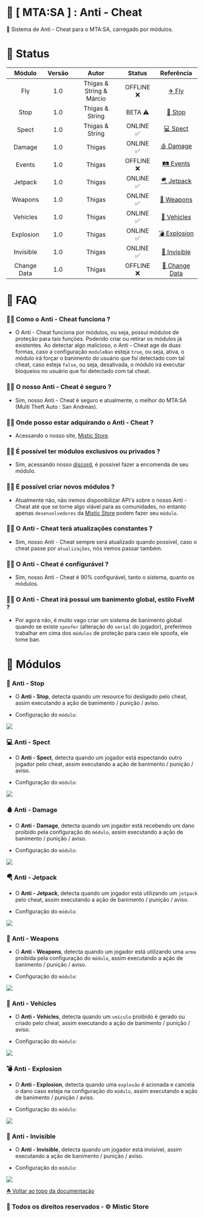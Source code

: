 # 🚀 [ MTA:SA ] : Anti - Cheat
📌 Sistema de Anti - Cheat para o MTA:SA, carregado por módulos.

# 🚧 Status

| Módulo | Versão | Autor | Status | Referência |
| :---: | :---: | :---: | :---: | :---: |
| Fly | 1.0 | Thigas & String & Márcio | OFFLINE ❌ | [✈ Fly](https://github.com/ThigasDevelopment/mtasa-anticheat#--mtasa---anti---cheat) |
| Stop | 1.0 | Thigas & String | BETA ⚠ | [🚫 Stop](https://github.com/ThigasDevelopment/mtasa-anticheat#-anti---stop) |
| Spect | 1.0 | Thigas & String | ONLINE ✅ | [💻 Spect](https://github.com/ThigasDevelopment/mtasa-anticheat#-anti---spect) |
| Damage | 1.0 | Thigas | ONLINE ✅ | [🩸 Damage](https://github.com/ThigasDevelopment/mtasa-anticheat#-anti---damage) |
| Events | 1.0 | Thigas | OFFLINE ❌ | [🛤 Events](https://github.com/ThigasDevelopment/mtasa-anticheat#--mtasa---anti---cheat) |
| Jetpack | 1.0 | Thigas | ONLINE ✅ | [🪂 Jetpack](https://github.com/ThigasDevelopment/mtasa-anticheat#-anti---jetpack) |
| Weapons | 1.0 | Thigas | ONLINE ✅ | [🔫 Weapons](https://github.com/ThigasDevelopment/mtasa-anticheat#-anti---weapons) |
| Vehicles | 1.0 | Thigas | ONLINE ✅ | [🚗 Vehicles](https://github.com/ThigasDevelopment/mtasa-anticheat#-anti---vehicles) |
| Explosion | 1.0 | Thigas | ONLINE ✅ | [💣 Explosion](https://github.com/ThigasDevelopment/mtasa-anticheat#-anti---explosion) |
| Invisible | 1.0 | Thigas | ONLINE ✅ | [👻 Invisible](https://github.com/ThigasDevelopment/mtasa-anticheat#-anti---invisible) |
| Change Data | 1.0 | Thigas | OFFLINE ❌ | [🔀 Change Data](https://github.com/ThigasDevelopment/mtasa-anticheat#--mtasa---anti---cheat) |

# 📣 FAQ

### 🙋‍♂️ Como o Anti - Cheat funciona ?
- O Anti - Cheat funciona por módulos, ou seja, possui módulos de proteção para tais funções. Podendo criar ou retirar os módulos já existentes. Ao detectar algo malicioso, o Anti - Cheat age de duas formas, caso a configuração `moduleBan` esteja `true`, ou seja, ativa, o módulo irá forçar o banimento do usuário que foi detectado com tal cheat, caso esteja `false`, ou seja, desativada, o módulo irá executar bloqueios no usuário que foi detectado com tal cheat.

### 🙋‍♂️ O nosso Anti - Cheat é seguro ?
- Sim, nosso Anti - Cheat é seguro e atualmente, o melhor do MTA:SA (Multi Theft Auto : San Andreas).

### 🙋‍♂️ Onde posso estar adquirando o Anti - Cheat ?
- Acessando o nosso site, [Mistic Store](https://misticstore.com/).

### 🙋‍♂️ É possível ter módulos exclusivos ou privados ?
- Sim, acessando nosso [discord](https://discord.misticstore.com/), é possível fazer a encomenda de seu módulo.

### 🙋‍♂️ É possível criar novos módulos ?
- Atualmente não, não iremos disponibilizar API's sobre o nosso Anti - Cheat até que se torne algo viável para as comunidades, no entanto apenas `desenvolvedores` da [Mistic Store](https://misticstore.com/) podem fazer seu `módulo`.

### 🙋‍♂️ O Anti - Cheat terá atualizações constantes ?
- Sim, nosso Anti - Cheat sempre será atualizado quando possível, caso o cheat passe por `atualizações`, nós iremos passar também.

### 🙋‍♂️ O Anti - Cheat é configurável ?
- Sim, nosso Anti - Cheat é 90% configurável, tanto o sistema, quanto os módulos.

### 🙋‍♂️ O Anti - Cheat irá possui um banimento global, estilo FiveM ?
- Por agora não, é muito vago criar um sistema de banimento global quando se existe `spoofer` (alteração do `serial` do jogador), preferimos trabalhar em cima dos `módulos` de proteção para caso ele spoofa, ele tome ban.

# 🔰 Módulos

### 🚫 **Anti - Stop**
- O **Anti - Stop**, detecta quando um resource foi desligado pelo cheat, assim executando a ação de banimento / punição / aviso.

- Configuração do `módulo`:
<img src = 'https://i.imgur.com/HlQTLup.png'>

### 💻 **Anti - Spect**
- O **Anti - Spect**, detecta quando um jogador está espectando outro jogador pelo cheat, assim executando a ação de banimento / punição / aviso.

- Configuração do `módulo`:
<img src = 'https://i.imgur.com/XJ00p6T.png'>

### 🩸 **Anti - Damage**
- O **Anti - Damage**, detecta quando um jogador está recebendo um dano proibido pela configuração do `módulo`, assim executando a ação de banimento / punição / aviso.

- Configuração do `módulo`:
<img src = 'https://i.imgur.com/Vy2OvT4.png'>

### 🪂 **Anti - Jetpack**
- O **Anti - Jetpack**, detecta quando um jogador está utilizando um `jetpack` pelo cheat, assim executando a ação de banimento / punição / aviso.

- Configuração do `módulo`:
<img src = 'https://i.imgur.com/XgnV2Ur.png'>

### 🔫 **Anti - Weapons**
- O **Anti - Weapons**, detecta quando um jogador está utilizando uma `arma` proibida pela configuração do `módulo`, assim executando a ação de banimento / punição / aviso.

- Configuração do `módulo`:
<img src = 'https://i.imgur.com/VCahRPo.png'>

### 🚗 **Anti - Vehicles**
- O **Anti - Vehicles**, detecta quando um `veículo` proibido é gerado ou criado pelo cheat, assim executando a ação de banimento / punição / aviso.

- Configuração do `módulo`:
<img src = 'https://i.imgur.com/T8LBx1Z.png'>

### 💣 **Anti - Explosion**
- O **Anti - Explosion**, detecta quando uma `explosão` é acionada e cancela o dano caso esteja na configuração do `módulo`, assim executando a ação de banimento / punição / aviso.

- Configuração do `módulo`:
<img src = 'https://i.imgur.com/Gu9YmGj.png'>

### 👻 **Anti - Invisible**
- O **Anti - Invisible**, detecta quando um jogador está invisível, assim executando a ação de banimento / punição / aviso.

- Configuração do `módulo`:
<img src = 'https://i.imgur.com/WLZGDh9.png'>

[⏏ Voltar ao topo da documentação](https://github.com/MisticStore/mistic_ac)

### **🔮 Todos os direitos reservados - © Mistic Store**
